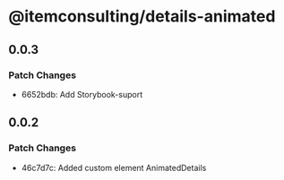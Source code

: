 # @itemconsulting/details-animated

## 0.0.3

### Patch Changes

- 6652bdb: Add Storybook-suport

## 0.0.2

### Patch Changes

- 46c7d7c: Added custom element AnimatedDetails
